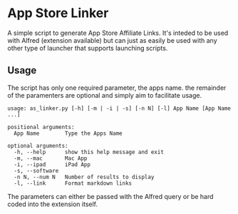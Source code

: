 # App Store Linker

A simple script to generate App Store Affiliate Links. It's inteded to be used with Alfred (extension available) but can just as easily be used with any other type of launcher that supports launching scripts.

## Usage
The script has only one required parameter, the apps name. the remainder of the paramenters are optional and simply aim to facilitate usage.

    usage: as_linker.py [-h] [-m | -i | -s] [-n N] [-l] App Name [App Name ...]

    positional arguments:
      App Name        Type the Apps Name

    optional arguments:
      -h, --help      show this help message and exit
      -m, --mac       Mac App
      -i, --ipad      iPad App
      -s, --software
      -n N, --num N   Number of results to display
      -l, --link      Format markdown links

The parameters can either be passed with the Alfred query or be hard coded into the extension itself.
